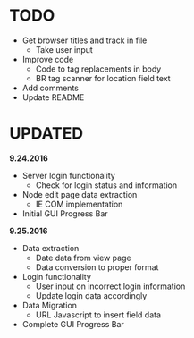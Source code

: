 # TODO

+ Get browser titles and track in file
  + Take user input
+ Improve code
  + Code to tag replacements in body
  + BR tag scanner for location field text
+ Add comments
+ Update README

# UPDATED

**9.24.2016**
+ Server login functionality
  + Check for login status and information
+ Node edit page data extraction
  + IE COM implementation
+ Initial GUI Progress Bar

**9.25.2016**
+ Data extraction
  + Date data from view page
  + Data conversion to proper format
+ Login functionality
  + User input on incorrect login information
  + Update login data accordingly
+ Data Migration
  + URL Javascript to insert field data
+ Complete GUI Progress Bar
